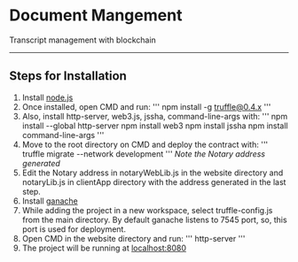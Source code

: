 # Document Mangement
 Transcript management with blockchain
- - - -
## Steps for Installation
1. Install [node.js](https://nodejs.org/en/download/)
2. Once installed, open CMD and run: 
   '''
   npm install -g truffle@0.4.x
   '''
3. Also, install http-server, web3.js, jssha, command-line-args with:
   '''
   npm install --global http-server
   npm install web3
   npm install jssha
   npm install command-line-args
   '''
4. Move to the root directory on CMD and deploy the contract with:
   '''
   truffle migrate --network development
   '''
   *Note the Notary address generated*
5. Edit the Notary address in notaryWebLib.js in the website directory and notaryLib.js in clientApp directory with the address generated in the last step.
6. Install [ganache](https://www.trufflesuite.com/ganache)
7. While adding the project in a new workspace, select truffle-config.js from the main directory. By default ganache listens to 7545 port, so, this port is used for deployment.
8. Open CMD in the website directory and run:
   '''
   http-server
   '''
9. The project will be running at [localhost:8080](http://localhost:8080/)
